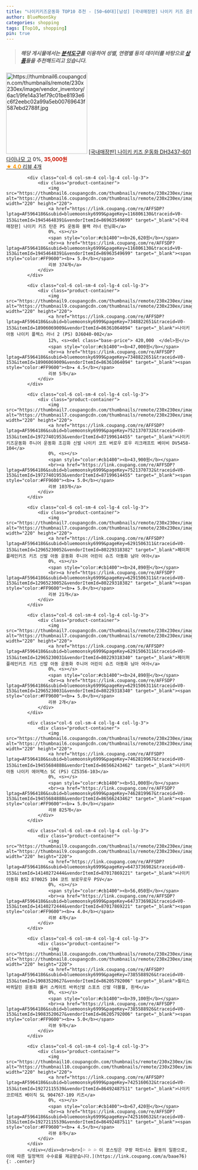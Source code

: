 ```yaml
---
title: "나이키키즈운동화 TOP10 추천 - [50~60대][남성] [국내매장판] 나이키 키즈 운동화 DH3437-601 다이나모 고"
author: BlueMoonSky
categories: shopping
tags: [Top10, shopping]
pin: true
---
```


> ##### 해당 게시물에서는 [**분석도구**](https://itemscout.io/)를 이용하여 **성별**, **연령별** 등의 데이터를 바탕으로 [**상품**](https://link.coupang.com/a/baae76)들을 추천해드리고 있습니다.
<div class="container"><div class="row">
            <div class="col-6 col-sm-4 col-lg-4 col-lg-3">
                <div class="product-container">
                    <img src="https://thumbnail6.coupangcdn.com/thumbnails/remote/230x230ex/image/vendor_inventory/6ac1/9fe14a31ef79c01be8193e6c6f2eebc02a99a5eb00769643f587ebd2788f.jpg" alt="https://thumbnail6.coupangcdn.com/thumbnails/remote/230x230ex/image/vendor_inventory/6ac1/9fe14a31ef79c01be8193e6c6f2eebc02a99a5eb00769643f587ebd2788f.jpg" width="220" height="220">
                    <a href="https://link.coupang.com/re/AFFSDP?lptag=AF5964186&subid=bluemoonsky6999&pageKey=7104561681&traceid=V0-153&itemId=17743142335&vendorItemId=87084190036" target="_blank">[국내매장판] 나이키 키즈 운동화 DH3437-601 다이나모 고</a>
                    0%, <s></s> 
                    <span style="color:#cb1400"><b>35,000원</b></span>
                    <br><a href="https://link.coupang.com/re/AFFSDP?lptag=AF5964186&subid=bluemoonsky6999&pageKey=7104561681&traceid=V0-153&itemId=17743142335&vendorItemId=87084190036" target="_blank"><span style="color:#FF9600"><b>★ 4.0</b></span>
                    리뷰 4개</a>
                </div>
            </div>
            
            <div class="col-6 col-sm-4 col-lg-4 col-lg-3">
                <div class="product-container">
                    <img src="https://thumbnail6.coupangcdn.com/thumbnails/remote/230x230ex/image/vendor_inventory/3ca6/01aa55189a05b5fc50293fb55d4c98803f6bd04bf06d8c9b6da14097a16b.jpg" alt="https://thumbnail6.coupangcdn.com/thumbnails/remote/230x230ex/image/vendor_inventory/3ca6/01aa55189a05b5fc50293fb55d4c98803f6bd04bf06d8c9b6da14097a16b.jpg" width="220" height="220">
                    <a href="https://link.coupang.com/re/AFFSDP?lptag=AF5964186&subid=bluemoonsky6999&pageKey=116806130&traceid=V0-153&itemId=19454648391&vendorItemId=86963549699" target="_blank">[국내 매장판] 나이키 키즈 탄준 PS 운동화 블랙 러너 런닝화</a>
                    0%, <s></s> 
                    <span style="color:#cb1400"><b>26,620원</b></span>
                    <br><a href="https://link.coupang.com/re/AFFSDP?lptag=AF5964186&subid=bluemoonsky6999&pageKey=116806130&traceid=V0-153&itemId=19454648391&vendorItemId=86963549699" target="_blank"><span style="color:#FF9600"><b>★ 5.0</b></span>
                    리뷰 374개</a>
                </div>
            </div>
            
            <div class="col-6 col-sm-4 col-lg-4 col-lg-3">
                <div class="product-container">
                    <img src="https://thumbnail9.coupangcdn.com/thumbnails/remote/230x230ex/image/vendor_inventory/c1f3/6c7112f22687d328f2d38007c81c4c52b39802add4f64521bb1a009c0f08.jpg" alt="https://thumbnail9.coupangcdn.com/thumbnails/remote/230x230ex/image/vendor_inventory/c1f3/6c7112f22687d328f2d38007c81c4c52b39802add4f64521bb1a009c0f08.jpg" width="220" height="220">
                    <a href="https://link.coupang.com/re/AFFSDP?lptag=AF5964186&subid=bluemoonsky6999&pageKey=7348822651&traceid=V0-153&itemId=18906069009&vendorItemId=86361064094" target="_blank">나이키 아동 나이키 플렉스 러너 2 (PS) DJ6040-002</a>
                    12%, <s><del class="base-price"> 420,000  </del>원</s> 
                    <span style="color:#cb1400"><b>47,000원</b></span>
                    <br><a href="https://link.coupang.com/re/AFFSDP?lptag=AF5964186&subid=bluemoonsky6999&pageKey=7348822651&traceid=V0-153&itemId=18906069009&vendorItemId=86361064094" target="_blank"><span style="color:#FF9600"><b>★ 4.5</b></span>
                    리뷰 5개</a>
                </div>
            </div>
            
            <div class="col-6 col-sm-4 col-lg-4 col-lg-3">
                <div class="product-container">
                    <img src="https://thumbnail7.coupangcdn.com/thumbnails/remote/230x230ex/image/vendor_inventory/d604/606ed742ce8fb22d7a29469682e692d99cf2b592eef502d175fa0050309a.png" alt="https://thumbnail7.coupangcdn.com/thumbnails/remote/230x230ex/image/vendor_inventory/d604/606ed742ce8fb22d7a29469682e692d99cf2b592eef502d175fa0050309a.png" width="220" height="220">
                    <a href="https://link.coupang.com/re/AFFSDP?lptag=AF5964186&subid=bluemoonsky6999&pageKey=7521370732&traceid=V0-153&itemId=19727401953&vendorItemId=87199614455" target="_blank">나이키키즈운동화 주니어 운동화 조깅화 신발 나이키 코트 버로우 로우 리크래프트 베이비 DV5458-104</a>
                    0%, <s></s> 
                    <span style="color:#cb1400"><b>43,900원</b></span>
                    <br><a href="https://link.coupang.com/re/AFFSDP?lptag=AF5964186&subid=bluemoonsky6999&pageKey=7521370732&traceid=V0-153&itemId=19727401953&vendorItemId=87199614455" target="_blank"><span style="color:#FF9600"><b>★ 5.0</b></span>
                    리뷰 103개</a>
                </div>
            </div>
            
            <div class="col-6 col-sm-4 col-lg-4 col-lg-3">
                <div class="product-container">
                    <img src="https://thumbnail7.coupangcdn.com/thumbnails/remote/230x230ex/image/vendor_inventory/d16d/4c416654210f0e132431ebf0b5ff5660e0e313f4931a4659c41ced4c27b3.jpg" alt="https://thumbnail7.coupangcdn.com/thumbnails/remote/230x230ex/image/vendor_inventory/d16d/4c416654210f0e132431ebf0b5ff5660e0e313f4931a4659c41ced4c27b3.jpg" width="220" height="220">
                    <a href="https://link.coupang.com/re/AFFSDP?lptag=AF5964186&subid=bluemoonsky6999&pageKey=6291506311&traceid=V0-153&itemId=12965230052&vendorItemId=80229318382" target="_blank">페이퍼플레인키즈 키즈 신발 아동 운동화 주니어 어린이 슈즈 아동화 남아 여아</a>
                    0%, <s></s> 
                    <span style="color:#cb1400"><b>24,890원</b></span>
                    <br><a href="https://link.coupang.com/re/AFFSDP?lptag=AF5964186&subid=bluemoonsky6999&pageKey=6291506311&traceid=V0-153&itemId=12965230052&vendorItemId=80229318382" target="_blank"><span style="color:#FF9600"><b>★ 5.0</b></span>
                    리뷰 21개</a>
                </div>
            </div>
            
            <div class="col-6 col-sm-4 col-lg-4 col-lg-3">
                <div class="product-container">
                    <img src="https://thumbnail7.coupangcdn.com/thumbnails/remote/230x230ex/image/vendor_inventory/d16d/4c416654210f0e132431ebf0b5ff5660e0e313f4931a4659c41ced4c27b3.jpg" alt="https://thumbnail7.coupangcdn.com/thumbnails/remote/230x230ex/image/vendor_inventory/d16d/4c416654210f0e132431ebf0b5ff5660e0e313f4931a4659c41ced4c27b3.jpg" width="220" height="220">
                    <a href="https://link.coupang.com/re/AFFSDP?lptag=AF5964186&subid=bluemoonsky6999&pageKey=6291506311&traceid=V0-153&itemId=12965230031&vendorItemId=80229318340" target="_blank">페이퍼플레인키즈 키즈 신발 아동 운동화 주니어 어린이 슈즈 아동화 남아 여아</a>
                    0%, <s></s> 
                    <span style="color:#cb1400"><b>24,890원</b></span>
                    <br><a href="https://link.coupang.com/re/AFFSDP?lptag=AF5964186&subid=bluemoonsky6999&pageKey=6291506311&traceid=V0-153&itemId=12965230031&vendorItemId=80229318340" target="_blank"><span style="color:#FF9600"><b>★ 5.0</b></span>
                    리뷰 2개</a>
                </div>
            </div>
            
            <div class="col-6 col-sm-4 col-lg-4 col-lg-3">
                <div class="product-container">
                    <img src="https://thumbnail6.coupangcdn.com/thumbnails/remote/230x230ex/image/vendor_inventory/2890/45ceddb60334572d0b024135805e09fa5384f82fba2c73c28a435a2efe3f.jpg" alt="https://thumbnail6.coupangcdn.com/thumbnails/remote/230x230ex/image/vendor_inventory/2890/45ceddb60334572d0b024135805e09fa5384f82fba2c73c28a435a2efe3f.jpg" width="220" height="220">
                    <a href="https://link.coupang.com/re/AFFSDP?lptag=AF5964186&subid=bluemoonsky6999&pageKey=7462819967&traceid=V0-153&itemId=19455684888&vendorItemId=86566243462" target="_blank">나이키 아동 나이키 에어맥스 SC (PS) CZ5356-103</a>
                    0%, <s></s> 
                    <span style="color:#cb1400"><b>51,000원</b></span>
                    <br><a href="https://link.coupang.com/re/AFFSDP?lptag=AF5964186&subid=bluemoonsky6999&pageKey=7462819967&traceid=V0-153&itemId=19455684888&vendorItemId=86566243462" target="_blank"><span style="color:#FF9600"><b>★ 5.0</b></span>
                    리뷰 825개</a>
                </div>
            </div>
            
            <div class="col-6 col-sm-4 col-lg-4 col-lg-3">
                <div class="product-container">
                    <img src="https://thumbnail9.coupangcdn.com/thumbnails/remote/230x230ex/image/vendor_inventory/4078/ab223165a0d1edf9185ef51ee720d3edb21a2b8344e42b78038d406e1807.jpg" alt="https://thumbnail9.coupangcdn.com/thumbnails/remote/230x230ex/image/vendor_inventory/4078/ab223165a0d1edf9185ef51ee720d3edb21a2b8344e42b78038d406e1807.jpg" width="220" height="220">
                    <a href="https://link.coupang.com/re/AFFSDP?lptag=AF5964186&subid=bluemoonsky6999&pageKey=6473736982&traceid=V0-153&itemId=14140272444&vendorItemId=87017869221" target="_blank">나이키 아동화 B52 870025 104 코트 보로우로우 PSV</a>
                    0%, <s></s> 
                    <span style="color:#cb1400"><b>56,050원</b></span>
                    <br><a href="https://link.coupang.com/re/AFFSDP?lptag=AF5964186&subid=bluemoonsky6999&pageKey=6473736982&traceid=V0-153&itemId=14140272444&vendorItemId=87017869221" target="_blank"><span style="color:#FF9600"><b>★ 4.0</b></span>
                    리뷰 4개</a>
                </div>
            </div>
            
            <div class="col-6 col-sm-4 col-lg-4 col-lg-3">
                <div class="product-container">
                    <img src="https://thumbnail8.coupangcdn.com/thumbnails/remote/230x230ex/image/vendor_inventory/1250/b10d4d7874525d7f94b769a5e2b3b6d1026399d82a34066f7785632210db.jpg" alt="https://thumbnail8.coupangcdn.com/thumbnails/remote/230x230ex/image/vendor_inventory/1250/b10d4d7874525d7f94b769a5e2b3b6d1026399d82a34066f7785632210db.jpg" width="220" height="220">
                    <a href="https://link.coupang.com/re/AFFSDP?lptag=AF5964186&subid=bluemoonsky6999&pageKey=7385588926&traceid=V0-153&itemId=19083520627&vendorItemId=86205792006" target="_blank">휠리스 바퀴달린 운동화 롤러 스케이트 바퀴신발 스포츠 신발 더블휠, 흰색</a>
                    0%, <s></s> 
                    <span style="color:#cb1400"><b>39,100원</b></span>
                    <br><a href="https://link.coupang.com/re/AFFSDP?lptag=AF5964186&subid=bluemoonsky6999&pageKey=7385588926&traceid=V0-153&itemId=19083520627&vendorItemId=86205792006" target="_blank"><span style="color:#FF9600"><b>★ 5.0</b></span>
                    리뷰 9개</a>
                </div>
            </div>
            
            <div class="col-6 col-sm-4 col-lg-4 col-lg-3">
                <div class="product-container">
                    <img src="https://thumbnail10.coupangcdn.com/thumbnails/remote/230x230ex/image/vendor_inventory/ec6f/1f156f81178852f720a74218720923b45ba1d1307f050e5c6e436e183fa2.jpg" alt="https://thumbnail10.coupangcdn.com/thumbnails/remote/230x230ex/image/vendor_inventory/ec6f/1f156f81178852f720a74218720923b45ba1d1307f050e5c6e436e183fa2.jpg" width="220" height="220">
                    <a href="https://link.coupang.com/re/AFFSDP?lptag=AF5964186&subid=bluemoonsky6999&pageKey=7425160632&traceid=V0-153&itemId=19272115539&vendorItemId=86492487511" target="_blank">나이키 코르테즈 베이직 SL 904767-109 키즈</a>
                    0%, <s></s> 
                    <span style="color:#cb1400"><b>67,420원</b></span>
                    <br><a href="https://link.coupang.com/re/AFFSDP?lptag=AF5964186&subid=bluemoonsky6999&pageKey=7425160632&traceid=V0-153&itemId=19272115539&vendorItemId=86492487511" target="_blank"><span style="color:#FF9600"><b>★ 4.5</b></span>
                    리뷰 8개</a>
                </div>
            </div>
            </div></div><br><br>[💦 💦 💦 이 포스팅은 쿠팡 파트너스 활동의 일환으로, 이에 따른 일정액의 수수료를 제공받습니다.](https://link.coupang.com/a/baae76){: .center}